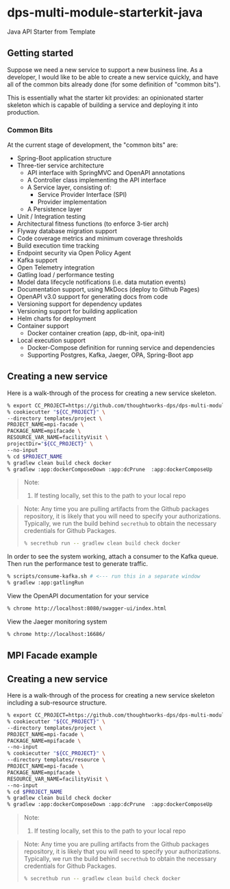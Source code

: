 # dps-multi-module-starterkit-java

Java API Starter from Template

## Getting started

Suppose we need a new service to support a new business line.
As a developer, I would like to be able to create a new service quickly, and have all of the common bits already done (for some definition of "common bits").

This is essentially what the starter kit provides: an opinionated starter skeleton which is capable of building a service and deploying it into production.

### Common Bits

At the current stage of development, the "common bits" are:

* Spring-Boot application structure
* Three-tier service architecture
  * API interface with SpringMVC and OpenAPI annotations
  * A Controller class implementing the API interface
  * A Service layer, consisting of:
    * Service Provider Interface (SPI)
    * Provider implementation
  * A Persistence layer
* Unit / Integration testing
* Architectural fitness functions (to enforce 3-tier arch)
* Flyway database migration support
* Code coverage metrics and minimum coverage thresholds
* Build execution time tracking
* Endpoint security via Open Policy Agent
* Kafka support
* Open Telemetry integration
* Gatling load / performance testing
* Model data lifecycle notifications (i.e. data mutation events)
* Documentation support, using MkDocs (deploy to Github Pages)
* OpenAPI v3.0 support for generating docs from code
* Versioning support for dependency updates
* Versioning support for building application
* Helm charts for deployment
* Container support
  * Docker container creation (app, db-init, opa-init)
* Local execution support
  * Docker-Compose definition for running service and dependencies
  * Supporting Postgres, Kafka, Jaeger, OPA, Spring-Boot app
 

## Creating a new service

Here is a walk-through of the process for creating a new service skeleton.

```bash
% export CC_PROJECT=https://github.com/thoughtworks-dps/dps-multi-module-starterkit-java # (1)
% cookiecutter "${CC_PROJECT}" \
--directory templates/project \
PROJECT_NAME=mpi-facade \
PACKAGE_NAME=mpifacade \
RESOURCE_VAR_NAME=facilityVisit \
projectDir="${CC_PROJECT}" \
--no-input
% cd $PROJECT_NAME
% gradlew clean build check docker
% gradlew :app:dockerComposeDown :app:dcPrune  :app:dockerComposeUp
```

> Note:
> 1. If testing locally, set this to the path to your local repo

> Note: Any time you are pulling artifacts from the Github packages repository, it is likely that you will need to specify your authorizations.
> Typically, we run the build behind `secrethub` to obtain the necessary credentials for Github Packages. 
> ```bash
> % secrethub run -- gradlew clean build check docker
> ```

In order to see the system working, attach a consumer to the Kafka queue.
Then run the performance test to generate traffic.

```bash
% scripts/consume-kafka.sh # <--- run this in a separate window
% gradlew :app:gatlingRun  
```

View the OpenAPI documentation for your service

```bash
% chrome http://localhost:8080/swagger-ui/index.html
 ```

View the Jaeger monitoring system

```bash
% chrome http://localhost:16686/
 ```

## MPI Facade example

## Creating a new service

Here is a walk-through of the process for creating a new service skeleton including a sub-resource structure.

```bash
% export CC_PROJECT=https://github.com/thoughtworks-dps/dps-multi-module-starterkit-java # (1)
% cookiecutter "${CC_PROJECT}" \
--directory templates/project \
PROJECT_NAME=mpi-facade \
PACKAGE_NAME=mpifacade \
--no-input
% cookiecutter "${CC_PROJECT}" \
--directory templates/resource \
PROJECT_NAME=mpi-facade \
PACKAGE_NAME=mpifacade \
RESOURCE_VAR_NAME=facilityVisit \
--no-input
% cd $PROJECT_NAME
% gradlew clean build check docker
% gradlew :app:dockerComposeDown :app:dcPrune  :app:dockerComposeUp
```

> Note:
> 1. If testing locally, set this to the path to your local repo

> Note: Any time you are pulling artifacts from the Github packages repository, it is likely that you will need to specify your authorizations.
> Typically, we run the build behind `secrethub` to obtain the necessary credentials for Github Packages.
> ```bash
> % secrethub run -- gradlew clean build check docker
> ```
